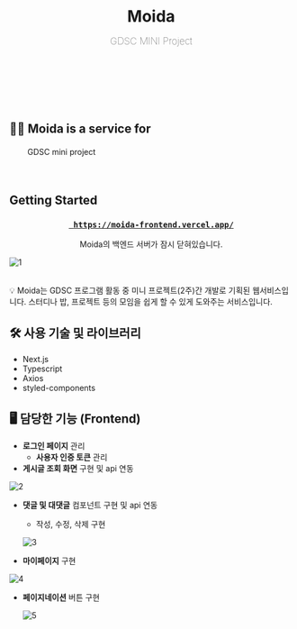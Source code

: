 


<br/><br/><br/><br/><br/>

<div align=center>

# <b>Moida</b><p style="font-weight: 100; font-size: 17px">GDSC MINI Project</p>


</div>

<br/><br/><br/><br/><br/>

<div id="Introduction">

## 👊🏻 Moida is a service for

</div>

<div style="display: flex; margin: 1.2rem 0;">


<div style="margin-left: 2rem">
GDSC mini project

</div>

</div>

<br />

## Getting Started

<div align="center">

<h3>

**[`
https://moida-frontend.vercel.app/`](
https://moida-frontend.vercel.app/)**

</h3>

Moida의 백엔드 서버가 잠시 닫혀있습니다.

</div>

![1](https://user-images.githubusercontent.com/50818389/229009138-cf2b7ae1-8bcd-4dca-90fe-e2ea09da8f56.png)

<br />

<div id="Pages">



<aside>
💡 Moida는 GDSC 프로그램 활동 중 미니 프로젝트(2주)간 개발로 기획된 웹서비스입니다. 스터디나 밥, 프로젝트 등의 모임을 쉽게 할 수 있게 도와주는 서비스입니다.

</aside>

## 🛠 사용 기술 및 라이브러리

- Next.js
- Typescript
- Axios
- styled-components

## 🖥 담당한 기능 (Frontend)

- **로그인 페이지** 관리
    - **사용자 인증 토큰** 관리
- **게시글 조회 화면** 구현 및 api 연동
    
![2](https://user-images.githubusercontent.com/50818389/229009188-363f2a31-40d0-4183-9bf7-1729e665a567.png)

    
- **댓글 및 대댓글** 컴포넌트 구현 및 api 연동
    - 작성, 수정, 삭제 구현
    
   ![3](https://user-images.githubusercontent.com/50818389/229009225-5f779136-5ebb-4549-b771-dd5638ee7c7b.png)

    
- **마이페이지** 구현
    
![4](https://user-images.githubusercontent.com/50818389/229009249-5e8e6461-e3e2-4b52-b23b-faf9cc28962b.png)

    
- **페이지네이션** 버튼 구현
    
   ![5](https://user-images.githubusercontent.com/50818389/229009273-c6b03fe5-883e-4919-9529-ef0b3a903d0b.png)


